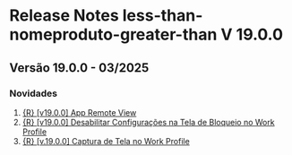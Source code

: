 # Release Notes less-than-nomeproduto-greater-than V 19.0.0

## **Versão 19.0.0 - 03/2025**


### **Novidades**

1. [{R} [v19.0.0] App Remote View]({R}-[V19.0.md)
2. [{R} [v19.0.0] Desabilitar Configurações na Tela de Bloqueio no Work Profile]({R}-[V19.0.md)
3. [{R} [v.19.0.0] Captura de Tela no Work Profile]({R}-[V.19.0.md)
